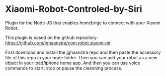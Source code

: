 # Xiaomi-Robot-Controled-by-Siri
Plugin for the Node-JS that enables homebrige to connect with your Xiaomi Robot.

This plugin is based on the github repository:
https://github.com/jghaanstra/com.robot.xiaomi-mi

First download and install the jghaanstra repo and then paste the accessory file of this repo in your node folder. Then you can add your robot as a new object in your ipad/iphone home app. And then you can use voice commands to start, stop or pause the cleanning process.
